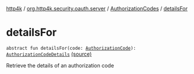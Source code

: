[http4k](../../index.md) / [org.http4k.security.oauth.server](../index.md) / [AuthorizationCodes](index.md) / [detailsFor](./details-for.md)

# detailsFor

`abstract fun detailsFor(code: `[`AuthorizationCode`](../-authorization-code/index.md)`): `[`AuthorizationCodeDetails`](../-authorization-code-details/index.md) [(source)](https://github.com/http4k/http4k/blob/master/http4k-security-oauth/src/main/kotlin/org/http4k/security/oauth/server/AuthorizationCodes.kt#L24)

Retrieve the details of an authorization code

